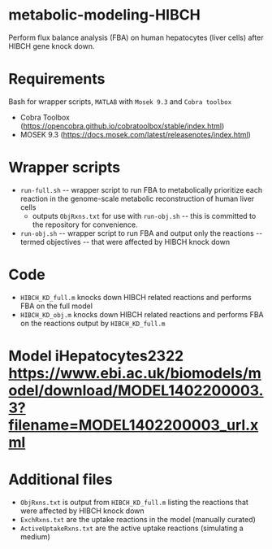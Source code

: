 # metabolic-modeling-HIBCH
Perform flux balance analysis (FBA) on human hepatocytes (liver cells) after HIBCH gene knock down.

Requirements
====
Bash for wrapper scripts, `MATLAB` with `Mosek 9.3` and `Cobra toolbox`
* Cobra Toolbox (https://opencobra.github.io/cobratoolbox/stable/index.html)
*  MOSEK 9.3 (https://docs.mosek.com/latest/releasenotes/index.html)

Wrapper scripts
====
* `run-full.sh` -- wrapper script to run FBA to metabolically prioritize each reaction in the genome-scale metabolic reconstruction of human liver cells
   * outputs `ObjRxns.txt` for use with `run-obj.sh` -- this is committed to the repository for convenience.
* `run-obj.sh`  -- wrapper script to run FBA and output only the reactions -- termed objectives -- that were affected by HIBCH knock down

Code
====
* `HIBCH_KD_full.m` knocks down HIBCH related reactions and performs FBA on the full model
* `HIBCH_KD_obj.m` knocks down HIBCH related reactions and performs FBA on the reactions output by `HIBCH_KD_full.m`

Model iHepatocytes2322 https://www.ebi.ac.uk/biomodels/model/download/MODEL1402200003.3?filename=MODEL1402200003_url.xml
====

Additional files
====
* `ObjRxns.txt` is output from `HIBCH_KD_full.m` listing the reactions that were affected by HIBCH knock down
* `ExchRxns.txt` are the uptake reactions in the model (manually curated)
* `ActiveUptakeRxns.txt` are the active uptake reactions (simulating a medium)
